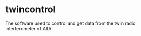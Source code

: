 # twincontrol

The software used to control and get data from the twin radio interferometer of AIfA.
